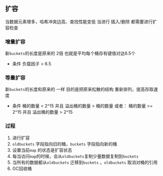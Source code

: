 ##  扩容
当数据元素增多，哈希冲突边高、查找性能变低
当进行 插入/删除 都需要进行扩容检查


###   增量扩容 
新`buckets`的长度是原来的 2倍
也就是平均每个桶存有键值对达6.5个 

* 条件
负载因子 > 6.5



###   等量扩容 
新`buckets`的长度和原来的 一样
目的是把原来松散的结构 重新排列，提高存取速度

* 条件
桶的数量 <  2^15 并且 溢出桶的数量 > 桶的数量
或者：
桶的数量 >= 2^15 并且 溢出桶的数量 > 2^15



###   过程
1. 进行扩容
2. `oldbuckets` 字段指向旧的桶，`buckets` 字段指向新的桶
3. 设置当前`map` 的状态是扩容状态
4. 每当访问`map`的时候，会从`oldbuckets`复制少量数据复制到`buckets`  
5. 当所有的数据都从`oldbuckets` 迁移到`buckets` ，`oldbuckets` 取消对桶的引用
6. GC回收桶 
